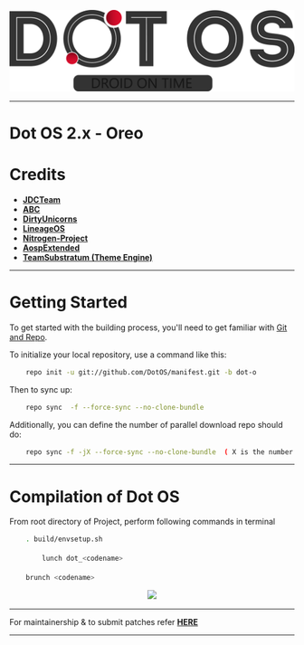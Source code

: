 <p align="center">
<img src="https://github.com/DotOS/manifest/blob/dot-o/About.png" > 
</p>

--------------------------------------------------------------

 Dot OS 2.x - Oreo
 ==========


 Credits
 =======
 * [**JDCTeam**](https://github.com/AOSP-JF-MM)
 * [**ABC**](https://github.com/ezio84?tab=repositories)
 * [**DirtyUnicorns**](https://github.com/dirtyunicorns)
 * [**LineageOS**](https://github.com/LineageOS)
 * [**Nitrogen-Project**](https://github.com/nitrogen-project)
 * [**AospExtended**](https://github.com/AospExtended)
 * [**TeamSubstratum (Theme Engine)**](https://github.com/Substratum)


-----------------------------------------------------------------------------


 Getting Started
 ==============

To get started with the building process, you'll need to get familiar with [Git and Repo](http://source.android.com/source/using-repo.html).

To initialize your local repository, use a command like this:

```bash
    repo init -u git://github.com/DotOS/manifest.git -b dot-o
```

Then to sync up:

```bash
    repo sync  -f --force-sync --no-clone-bundle
```

Additionally, you can define the number of parallel download repo should do:

```bash
    repo sync -f -jX --force-sync --no-clone-bundle  ( X is the number of parallel download repo should do choose depending on your cpu )
```

----------------------------------
 
 Compilation of Dot OS
 ==================

From root directory of Project, perform following commands in terminal


```bash
	. build/envsetup.sh
   
        lunch dot_<codename>
   
	brunch <codename>
```


<p align="center">
<img src="https://github.com/DotOS/manifest/blob/dot-n/dotlogo.png" > 
</p>

--------------------------------------------------------------------------------------------------------------------------

For maintainership & to submit patches refer [**HERE**](https://github.com/DotOS/android_vendor_dot/blob/dot-o/README.md)

--------------------------------------------------------------------------------------------------------------------------



